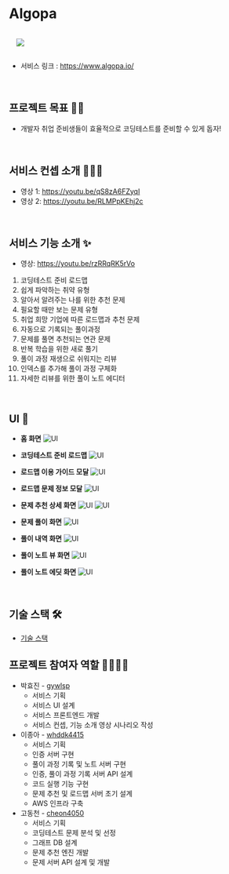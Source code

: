 # Algopa

<img src="https://user-images.githubusercontent.com/47051596/140640554-4c79d5a8-55a0-4576-bb0d-a1e93d9dd9a8.png" style = "margin: 15px"/>

- 서비스 링크 : https://www.algopa.io/

<br />

## 프로젝트 목표 👊🏻

- 개발자 취업 준비생들이 효율적으로 코딩테스트를 준비할 수 있게 돕자!

<br/>

## 서비스 컨셉 소개 💁🏻‍♀️

- 영상 1: https://youtu.be/qS8zA6FZyqI
- 영상 2: https://youtu.be/RLMPpKEhj2c

<br />

## 서비스 기능 소개 ✨

- 영상: https://youtu.be/rzRRqRK5rVo

1. 코딩테스트 준비 로드맵
2. 쉽게 파악하는 취약 유형
3. 알아서 알려주는 나를 위한 추천 문제
4. 필요할 때만 보는 문제 유형
5. 취업 희망 기업에 따른 로드맵과 추천 문제
6. 자동으로 기록되는 풀이과정
7. 문제를 풀면 추천되는 연관 문제
8. 반복 학습을 위한 새로 풀기
9. 풀이 과정 재생으로 쉬워지는 리뷰
10. 인덱스를 추가해 풀이 과정 구체화
11. 자세한 리뷰를 위한 풀이 노트 에디터

<br />

## UI 💄

- **홈 화면**
  ![UI](https://user-images.githubusercontent.com/47051596/140641475-0484b02f-66ff-410a-bbe3-b4f943209eaf.png)

- **코딩테스트 준비 로드맵**
  ![UI](https://user-images.githubusercontent.com/47051596/140641360-97479ac8-8cac-4d88-a374-6f2e0df0c410.png)

- **로드맵 이용 가이드 모달**
  ![UI](https://user-images.githubusercontent.com/47051596/140641387-81ca9480-d482-461d-a5db-70ff1baa6350.png)

- **로드맵 문제 정보 모달**
  ![UI](https://user-images.githubusercontent.com/47051596/140641440-a6feab95-c6be-4442-aa3d-f3d0d7db3f84.png)

- **문제 추천 상세 화면**
  ![UI](https://user-images.githubusercontent.com/47051596/140641504-d13d81f8-87a7-42f3-8901-2980b763d72e.png)
  ![UI](https://user-images.githubusercontent.com/47051596/140641581-c6cfa72b-e253-4a18-a490-821f27016ae5.png)

- **문제 풀이 화면**
  ![UI](https://user-images.githubusercontent.com/47051596/140641653-ed33a4d6-c19d-4720-986b-fea4c21be2a7.png)

- **풀이 내역 화면**
  ![UI](https://user-images.githubusercontent.com/47051596/140641713-bb70fb84-6f09-42aa-b091-281b008d9416.png)

- **풀이 노트 뷰 화면**
  ![UI](https://user-images.githubusercontent.com/47051596/140641754-d22e3b39-4b8b-4048-b844-0f0e024d35a1.png)

- **풀이 노트 에딧 화면**
  ![UI](https://user-images.githubusercontent.com/47051596/140641823-9424a211-80c9-415a-b8a7-a90d78d01589.png)

<br />

## 기술 스택 🛠

- [기술 스택](./package.json)

## 프로젝트 참여자 역할 👨‍💻👩‍💻

- 박효진 - [gywlsp](https://github.com/gywlsp)
  - 서비스 기획
  - 서비스 UI 설계
  - 서비스 프론트엔드 개발
  - 서비스 컨셉, 기능 소개 영상 시나리오 작성
- 이종아 - [whddk4415](https://github.com/whddk4415)
  - 서비스 기획
  - 인증 서버 구현
  - 풀이 과정 기록 및 노트 서버 구현
  - 인증, 풀이 과정 기록 서버 API 설계
  - 코드 실행 기능 구현
  - 문제 추천 및 로드맵 서버 초기 설계
  - AWS 인프라 구축
- 고동천 - [cheon4050](https://github.com/cheon4050)
  - 서비스 기획
  - 코딩테스트 문제 분석 및 선정
  - 그래프 DB 설계
  - 문제 추천 엔진 개발
  - 문제 서버 API 설계 및 개발
